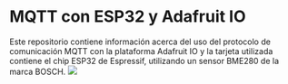 # MQTT con ESP32 y Adafruit IO

Este repositorio contiene información acerca del uso del protocolo de comunicación MQTT con la plataforma Adafruit IO y la tarjeta utilizada contiene el chip ESP32 de Espressif, utilizando un sensor BME280 de la marca BOSCH.
![](/Img/Back.jpg)